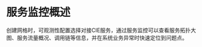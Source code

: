 # 服务监控概述<a name="asm_01_0054"></a>

创建网格时，可观测性配置选择对接CIE服务，通过服务监控可以查看服务拓扑大图、服务流量概况、调用链等信息，并在系统业务异常时快速定位到问题点。


